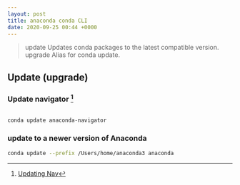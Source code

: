 ```yaml
---
layout: post
title: anaconda conda CLI
date: 2020-09-25 00:44 +0000
---
```


> update       Updates conda packages to the latest compatible version.
> upgrade      Alias for conda update.



## Update (upgrade)


### Update navigator [^doc_update_nav]

[^doc_update_nav]: [Updating Nav](https://docs.anaconda.com/anaconda/navigator/update-navigator/)


```bash

conda update anaconda-navigator

```

### update to a newer version of Anaconda

```bash
conda update --prefix /Users/home/anaconda3 anaconda
```



